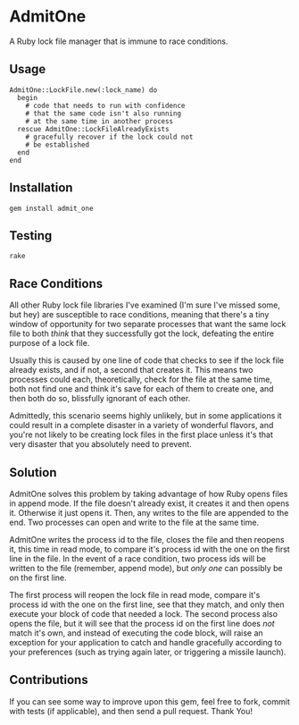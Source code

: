 AdmitOne
========

A Ruby lock file manager that is immune to race conditions.

Usage
-----

    AdmitOne::LockFile.new(:lock_name) do
      begin
        # code that needs to run with confidence
        # that the same code isn't also running
        # at the same time in another process
      rescue AdmitOne::LockFileAlreadyExists
        # gracefully recover if the lock could not
        # be established
      end
    end

Installation
------------

    gem install admit_one

Testing
-------

    rake
  
Race Conditions
---------------

All other Ruby lock file libraries I've examined (I'm sure I've missed some,
but hey) are susceptible to race conditions, meaning that there's a tiny
window of opportunity for two separate processes that want the same lock file
to both *think* that they successfully got the lock, defeating the entire
purpose of a lock file.

Usually this is caused by one line of code that checks to see if the lock file
already exists, and if not, a second that creates it. This means two processes
could each, theoretically, check for the file at the same time, both not find
one and think it's save for each of them to create one, and then both do so,
blissfully ignorant of each other.

Admittedly, this scenario seems highly unlikely, but in some applications
it could result in a complete disaster in a variety of wonderful flavors,
and you're not likely to be creating lock files in the first place unless
it's that very disaster that you absolutely need to prevent.

Solution
--------

AdmitOne solves this problem by taking advantage of how Ruby opens files in
append mode. If the file doesn't already exist, it creates it and then opens
it. Otherwise it just opens it. Then, any writes to the file are appended
to the end. Two processes can open and write to the file at the same time.

AdmitOne writes the process id to the file, closes the file and then reopens
it, this time in read mode, to compare it's process id with the one on the
first line in the file. In the event of a race condition, two process ids
will be written to the file (remember, append mode), but *only one* can
possibly be on the first line.

The first process will reopen the lock file in read mode, compare it's process
id with the one on the first line, see that they match, and only then
execute your block of code that needed a lock. The second process also opens
the file, but it will see that the process id on the first line does *not*
match it's own, and instead of executing the code block, will raise an
exception for your application to catch and handle gracefully according to
your preferences (such as trying again later, or triggering a missile launch).   

Contributions
-------------

If you can see some way to improve upon this gem, feel free to fork, commit
with tests (if applicable), and then send a pull request. Thank You!